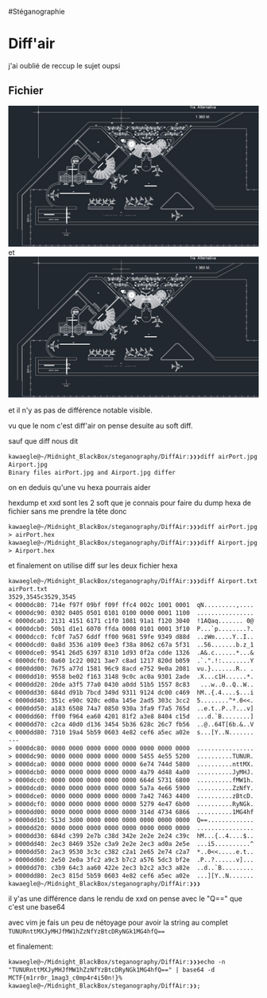 #Stéganographie
# Diff'air
j'ai oublié de reccup le sujet oupsi

## Fichier
![airPort](./airPort.jpg) et ![Airport](./Airport.jpg)

et il n'y as pas de différence notable visible.

vu que le nom c'est diff'air on pense desuite au soft diff.

sauf que diff nous dit
```
kawaegle@~/Midnight_BlackBox/steganography/DiffAir:❯❯❯diff airPort.jpg Airport.jpg 
Binary files airPort.jpg and Airport.jpg differ
```

on en deduis qu'une vu hexa pourrais aider

hexdump et xxd sont les 2 soft que je connais pour faire du dump hexa de fichier sans me prendre la tête donc 
```
kawaegle@~/Midnight_BlackBox/steganography/DiffAir:❯❯❯diff airPort.jpg > airPort.hex 
kawaegle@~/Midnight_BlackBox/steganography/DiffAir:❯❯❯diff Airport.jpg > Airport.hex 
```

et finalement on utilise diff sur les deux fichier hexa

```
kawaegle@~/Midnight_BlackBox/steganography/DiffAir:❯❯❯diff Airport.txt airPort.txt 
3529,3545c3529,3545
< 0000dc80: 714e f97f 09bf f09f ffc4 002c 1001 0001  qN.........,....
< 0000dc90: 0302 0405 0501 0101 0100 0000 0001 1100  ................
< 0000dca0: 2131 4151 6171 c1f0 1081 91a1 f120 3040  !1AQaq....... 0@
< 0000dcb0: 50b1 d1e1 6070 ffda 0008 0101 0001 3f10  P...`p........?.
< 0000dcc0: fc0f 7a57 6ddf ff00 9681 59fe 9349 d88d  ..zWm.....Y..I..
< 0000dcd0: 0a8d 3536 a109 0ee3 f38a 8062 c67a 5f31  ..56.......b.z_1
< 0000dce0: 9541 26d5 6397 8310 1d93 0f2a cdde 1326  .A&.c......*...&
< 0000dcf0: 0a60 1c22 0021 3ae7 c8ad 1217 820d b059  .`.".!:........Y
< 0000dd00: 7675 a77d 1581 96c9 8acd e752 9e0a 2081  vu.}.......R.. .
< 0000dd10: 9558 be02 f163 3148 9c0c ac0a 9301 2ade  .X...c1H......*.
< 0000dd20: 20de a3f5 77a0 0430 a0dd 51b5 1557 8c83   ...w..0..Q..W..
< 0000dd30: 684d d91b 7bcd 349d 9311 9124 dc00 c469  hM..{.4....$...i
< 0000dd40: 351c e90c 920c ed0a 145e 2ad5 303c 3cc2  5........^*.0<<.
< 0000dd50: a183 6508 74a7 0850 930a 3fa9 f7a5 765d  ..e.t..P..?...v]
< 0000dd60: ff00 f964 ea60 4201 81f2 a3e8 8404 c15d  ...d.`B........]
< 0000dd70: c2ca 40d0 d136 3454 5b36 628c 26c7 fb56  ..@..64T[6b.&..V
< 0000dd80: 7310 19a4 5b59 0603 4e82 cef6 a5ec a02e  s...[Y..N.......
---
> 0000dc80: 0000 0000 0000 0000 0000 0000 0000 0000  ................
> 0000dc90: 0000 0000 0000 0000 0000 5455 4e55 5200  ..........TUNUR.
> 0000dca0: 0000 0000 0000 0000 0000 6e74 744d 5800  ..........nttMX.
> 0000dcb0: 0000 0000 0000 0000 0000 4a79 4d48 4a00  ..........JyMHJ.
> 0000dcc0: 0000 0000 0000 0000 0000 664d 5731 6800  ..........fMW1h.
> 0000dcd0: 0000 0000 0000 0000 0000 5a7a 4e66 5900  ..........ZzNfY.
> 0000dce0: 0000 0000 0000 0000 0000 7a42 7463 4400  ..........zBtcD.
> 0000dcf0: 0000 0000 0000 0000 0000 5279 4e47 6b00  ..........RyNGk.
> 0000dd00: 0000 0000 0000 0000 0000 314d 4734 6866  ..........1MG4hf
> 0000dd10: 513d 3d00 0000 0000 0000 0000 0000 0000  Q==.............
> 0000dd20: 0000 0000 0000 0000 0000 0000 0000 0000  ................
> 0000dd30: 684d c399 2e7b c38d 342e 2e2e 2e24 c39c  hM...{..4....$..
> 0000dd40: 2ec3 8469 352e c3a9 2e2e 2ec3 ad0a 2e5e  ...i5..........^
> 0000dd50: 2ac3 9530 3c3c c382 c2a1 2e65 2e74 c2a7  *..0<<.....e.t..
> 0000dd60: 2e50 2e0a 3fc2 a9c3 b7c2 a576 5dc3 bf2e  .P..?......v]...
> 0000dd70: c3b9 64c3 aa60 422e 2ec3 b2c2 a3c3 a82e  ..d..`B.........
> 0000dd80: 2ec3 815d 5b59 0603 4e82 cef6 a5ec a02e  ...][Y..N.......
kawaegle@~/Midnight_BlackBox/steganography/DiffAir:❯❯❯
```

il y'as une différence dans le rendu de xxd on pense avec le "Q==" que c'est une base64 

avec vim je fais un peu de nétoyage pour avoir la string au complet
`TUNURnttMXJyMHJfMW1hZzNfYzBtcDRyNGk1MG4hfQ==`

et finalement:
```
kawaegle@~/Midnight_BlackBox/steganography/DiffAir:❯❯❯echo -n "TUNURnttMXJyMHJfMW1hZzNfYzBtcDRyNGk1MG4hfQ==" | base64 -d
MCTF{m1rr0r_1mag3_c0mp4r4i50n!}%
kawaegle@~/Midnight_BlackBox/steganography/DiffAir:❯❯;
```

